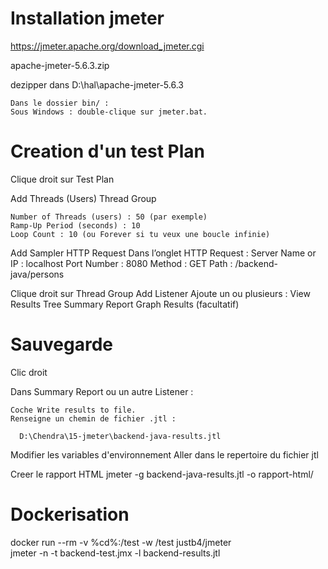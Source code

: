 # Installation jmeter
  
  https://jmeter.apache.org/download_jmeter.cgi

  apache-jmeter-5.6.3.zip

  dezipper dans 
    D:\hal\apache-jmeter-5.6.3

    Dans le dossier bin/ :
    Sous Windows : double-clique sur jmeter.bat.

# Creation d'un test Plan

  Clique droit sur Test Plan

  Add
    Threads (Users)
      Thread Group

    Number of Threads (users) : 50 (par exemple)
    Ramp-Up Period (seconds) : 10
    Loop Count : 10 (ou Forever si tu veux une boucle infinie)      

  Add
    Sampler
      HTTP Request
        Dans l’onglet HTTP Request :
          Server Name or IP : localhost
          Port Number : 8080
          Method : GET
          Path : /backend-java/persons

Clique droit sur Thread Group
  Add
    Listener
      Ajoute un ou plusieurs :
        View Results Tree
        Summary Report
        Graph Results (facultatif)



# Sauvegarde
  Clic droit

  Dans Summary Report ou un autre Listener :

    Coche Write results to file.
    Renseigne un chemin de fichier .jtl :

      D:\Chendra\15-jmeter\backend-java-results.jtl

  Modifier les variables d'environnement
    Aller dans le repertoire du fichier jtl
  
  Creer le rapport HTML
    jmeter -g backend-java-results.jtl -o rapport-html/



# Dockerisation 

  docker run --rm -v %cd%:/test -w /test justb4/jmeter \
  jmeter -n -t backend-test.jmx -l backend-results.jtl